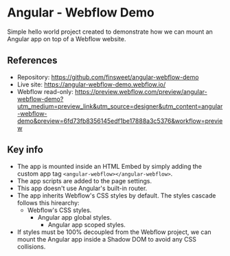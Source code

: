 # Angular - Webflow Demo

Simple hello world project created to demonstrate how we can mount an Angular app on top of a Webflow website.

## References

- Repository: https://github.com/finsweet/angular-webflow-demo
- Live site: https://angular-webflow-demo.webflow.io/
- Webflow read-only: https://preview.webflow.com/preview/angular-webflow-demo?utm_medium=preview_link&utm_source=designer&utm_content=angular-webflow-demo&preview=6fd73fb8356145edf1be17888a3c5376&workflow=preview

## Key info

- The app is mounted inside an HTML Embed by simply adding the custom app tag `<angular-webflow></angular-webflow>`.
- The app scripts are added to the page settings.
- This app doesn't use Angular's built-in router.
- The app inherits Webflow's CSS styles by default. The styles cascade follows this hirearchy:
  - Webflow's CSS styles.
    - Angular app global styles.
      - Angular app scoped styles.
- If styles must be 100% decoupled from the Webflow project, we can mount the Angular app inside a Shadow DOM to avoid any CSS collisions.

